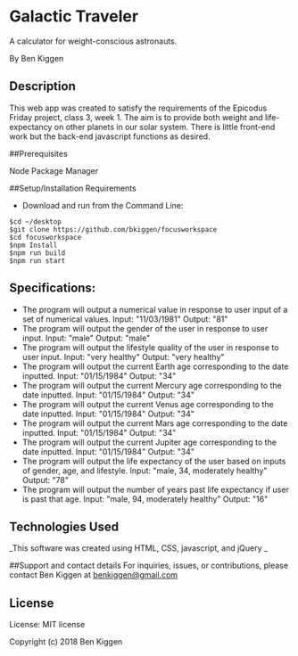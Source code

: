 # Galactic Traveler

A calculator for weight-conscious astronauts.

By Ben Kiggen

## Description
This web app was created to satisfy the requirements of the Epicodus Friday project, class 3, week 1. The aim is to provide both weight and life-expectancy on other planets in our solar system. There is little front-end work but the back-end javascript functions as desired. 

##Prerequisites

Node Package Manager

##Setup/Installation Requirements

* Download and run from the Command Line:
```
$cd ~/desktop
$git clone https://github.com/bkiggen/focusworkspace
$cd focusworkspace
$npm Install
$npm run build
$npm run start
```

## Specifications:

  * The program will output a numerical value in response to user input of a set of numerical values.
    Input: "11/03/1981"
    Output: "81"
  * The program will output the gender of the user in response to user input.
    Input: "male"
    Output: "male"
  * The program will output the lifestyle quality of the user in response to user input.
    Input: "very healthy"
    Output: "very healthy"
  * The program will output the current Earth age corresponding to the date inputted.
    Input: "01/15/1984"
    Output: "34"
  * The program will output the current Mercury age corresponding to the date inputted.
    Input: "01/15/1984"
    Output: "34"
  * The program will output the current Venus age corresponding to the date inputted.
    Input: "01/15/1984"
    Output: "34"
  * The program will output the current Mars age corresponding to the date inputted.
    Input: "01/15/1984"
    Output: "34"
  * The program will output the current Jupiter age corresponding to the date inputted.
    Input: "01/15/1984"
    Output: "34"
  * The program will output the life expectancy of the user based on inputs of gender, age, and lifestyle.
    Input: "male, 34, moderately healthy"
    Output: "78"
  * The program will output the number of years past life expectancy if user is past that age.
    Input: "male, 94, moderately healthy"
    Output: "16"


## Technologies Used
_This software was created using HTML, CSS, javascript, and jQuery _

##Support and contact details
For inquiries, issues, or contributions, please contact Ben Kiggen at benkiggen@gmail.com

## License
License: MIT license

Copyright (c) 2018 Ben Kiggen

